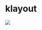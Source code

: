 # klayout


<img src="https://user-images.githubusercontent.com/60368973/83437889-64b32b00-a3f5-11ea-8b4c-f356515fe1b3.png">
